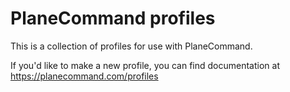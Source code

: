 # PlaneCommand profiles

This is a collection of profiles for use with PlaneCommand.

If you'd like to make a new profile, you can find documentation at https://planecommand.com/profiles

